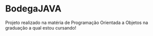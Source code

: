 # BodegaJAVA
Projeto realizado na matéria  de Programação Orientada a Objetos na graduação a qual estou cursando!

